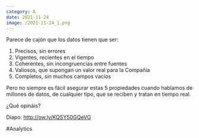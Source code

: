 ```yaml
--- 
category: A 
date: 2021-11-24 
image: /2021-11-24_1.png 
--- 
```


Parece de cajón que los datos tienen que ser:

1) Precisos, sin errores
2) Vigentes, recientes en el tiempo
3) Coherentes, sin incongruencias entre fuentes
4) Valiosos, que supongan un valor real para la Compañía
5) Completos, sin muchos campos vacíos

Pero no siempre es fácil asegurar estas 5 propiedades cuando hablamos de millones de datos, de cualquier tipo, que se reciben y tratan en tiempo real. 

¿Qué opináis?

Diapo: http://ow.ly/KQSY50GQeVG

#Analytics